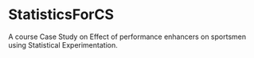 # StatisticsForCS
A course Case Study on Effect of performance enhancers on sportsmen using Statistical Experimentation.
